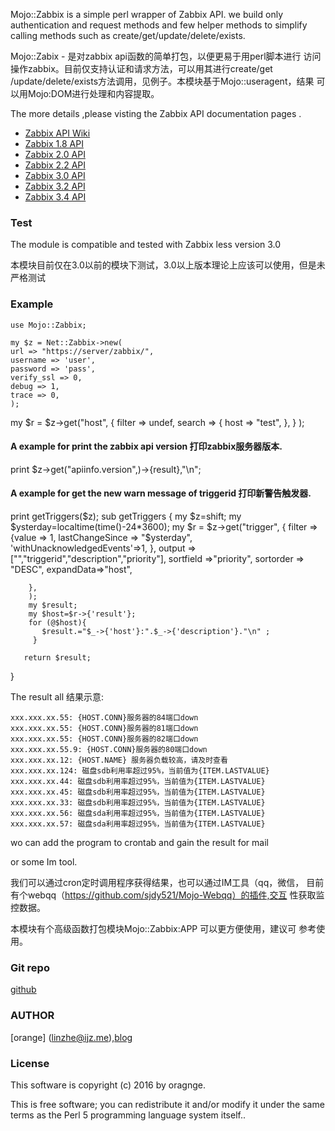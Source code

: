 Mojo::Zabbix is a  simple perl wrapper of Zabbix API. 
we build  only authentication and request methods and few 
helper methods to simplify calling methods such as
create/get/update/delete/exists. 

Mojo::Zabix - 是对zabbix api函数的简单打包，以便更易于用perl脚本进行
访问操作zabbix。目前仅支持认证和请求方法，可以用其进行create/get
/update/delete/exists方法调用，见例子。本模块基于Mojo::useragent，结果
可以用Mojo:DOM进行处理和内容提取。

The more details ,please visting the Zabbix API documentation pages .

- [Zabbix API Wiki](http://www.zabbix.org/)
- [Zabbix 1.8 API](http://www.zabbix.com/documentation/1.8/api)
- [Zabbix 2.0 API](http://www.zabbix.com/documentation/2.0/)
- [Zabbix 2.2 API](https://www.zabbix.com/documentation/2.2/)
- [Zabbix 3.0 API](https://www.zabbix.com/documentation/3.0/)
- [Zabbix 3.2 API](https://www.zabbix.com/documentation/3.2/)
- [Zabbix 3.4 API](https://www.zabbix.com/documentation/3.4/)

### Test

The module is compatible and tested with Zabbix less version 3.0

本模块目前仅在3.0以前的模块下测试，3.0以上版本理论上应该可以使用，但是未严格测试

### Example

    use Mojo::Zabbix;

    my $z = Net::Zabbix->new(
	url => "https://server/zabbix/", 
	username => 'user', 
	password => 'pass',
	verify_ssl => 0,
	debug => 1,
	trace => 0,
    );

   my $r = $z->get("host", {
            filter => undef,
            search => {
            host => "test",
        },
    }
    );

#### A example for print the zabbix api version 打印zabbix服务器版本.

   print $z->get("apiinfo.version",)->{result},"\n";

#### A example for get the new warn message of triggerid 打印新警告触发器.

   print getTriggers($z);
   sub getTriggers {
        my $z=shift;
        my $ysterday=localtime(time()-24*3600);
        my $r = $z->get("trigger", {
                filter => {value => 1,
                           lastChangeSince => "$ysterday",
                  'withUnacknowledgedEvents'=>1,
                },
                output => ["","triggerid","description","priority"],
               sortfield =>"priority",
                sortorder => "DESC",
                expandData=>"host",

        },
        );
        my $result;
        my $host=$r->{'result'};
        for (@$host){
           $result.="$_->{'host'}:".$_->{'description'}."\n" ;
         }

       return $result;
}


The result all 结果示意: 

    xxx.xxx.xx.55: {HOST.CONN}服务器的84端口down
    xxx.xxx.xx.55: {HOST.CONN}服务器的81端口down
    xxx.xxx.xx.55: {HOST.CONN}服务器的82端口down
    xxx.xxx.xx.55.9: {HOST.CONN}服务器的80端口down
    xxx.xxx.xx.12: {HOST.NAME} 服务器负载较高，请及时查看
    xxx.xxx.xx.124: 磁盘sdb利用率超过95%，当前值为{ITEM.LASTVALUE}
    xxx.xxx.xx.44: 磁盘sdb利用率超过95%，当前值为{ITEM.LASTVALUE}
    xxx.xxx.xx.45: 磁盘sdb利用率超过95%，当前值为{ITEM.LASTVALUE}
    xxx.xxx.xx.33: 磁盘sdb利用率超过95%，当前值为{ITEM.LASTVALUE}
    xxx.xxx.xx.56: 磁盘sda利用率超过95%，当前值为{ITEM.LASTVALUE}
    xxx.xxx.xx.57: 磁盘sda利用率超过95%，当前值为{ITEM.LASTVALUE}

wo can add the program to crontab  and gain the result for mail

or some Im tool.

我们可以通过cron定时调用程序获得结果，也可以通过IM工具（qq，微信，
目前有个webqq（https://github.com/sjdy521/Mojo-Webqq）的插件,交互
性获取监控数据。

本模块有个高级函数打包模块Mojo::Zabbix:APP 可以更方便使用，建议可
参考使用。

### Git repo
 
[github](https://github.com/bollwarm/Mojo-Zabbix)
 
### AUTHOR
 
[orange] (linzhe@ijz.me),[blog](http://ijz.me)

### License

This software is copyright (c) 2016 by oragnge.

This is free software; you can redistribute it and/or modify
 it under the same terms as the Perl 5 programming language system itself..

